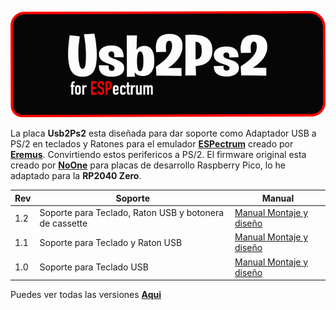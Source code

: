 


<p align="center">
  <img src="https://raw.githubusercontent.com/destroyer-dcf/usb2ps2/main/images/usb2ps2.png" alt="hw2"/>
</p>

La placa **Usb2Ps2** esta diseñada para dar soporte como Adaptador USB a PS/2 en teclados y Ratones para el emulador **[ESPectrum](https://github.com/EremusOne/ESPectrum)** creado por **[Eremus](https://github.com/EremusOne)**. Convirtiendo estos perifericos a PS/2. El firmware original esta creado por **[NoOne](https://github.com/No0ne/ps2x2pico)** para placas de desarrollo Raspberry Pico, lo he adaptado para la **RP2040 Zero**.

| Rev | Soporte| Manual |
|----------|----------|----------|
| 1.2    | Soporte para Teclado, Raton USB y botonera de cassette   | [Manual Montaje y diseño](https://destroyer.me/usb2ps2-rev-1.2)  |
| 1.1    | Soporte para Teclado y Raton USB   | [Manual Montaje y diseño](https://destroyer.me/usb2ps2-rev-1.1)  |
| 1.0    | Soporte para Teclado USB   | [Manual Montaje y diseño](https://destroyer.me/usb2ps2-rev-1.0)  |

Puedes ver todas las versiones [**Aqui**](https://destroyer.me) 

